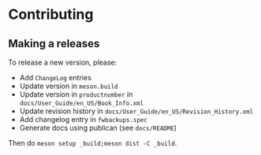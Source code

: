 # Contributing

## Making a releases

To release a new version, please:
* Add `ChangeLog` entries
* Update version in `meson.build`
* Update version in `productnumber` in `docs/User_Guide/en_US/Book_Info.xml`
* Update revision history in `docs/User_Guide/en_US/Revision_History.xml`
* Add changelog entry in `fwbackups.spec`
* Generate docs using publican (see `docs/README`)

Then do `meson setup _build;meson dist -C _build`.

